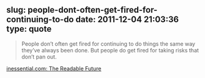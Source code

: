 slug: people-dont-often-get-fired-for-continuing-to-do
date: 2011-12-04 21:03:36
type: quote
---

> People don’t often get fired for continuing to do things the same way they’ve always been done. But people do get fired for taking risks that don’t pan out.

[inessential.com: The Readable Future](http://inessential.com/2011/11/25/the_readable_future)
